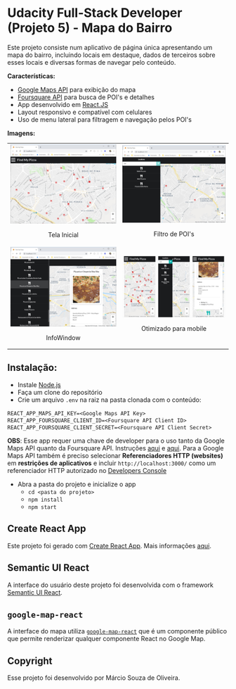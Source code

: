 # Udacity Full-Stack Developer (Projeto 5) - Mapa do Bairro

Este projeto consiste num aplicativo de página única apresentando um mapa do bairro, incluindo locais em destaque, dados de terceiros sobre esses locais e diversas formas de navegar pelo conteúdo.

**Características:**
- [Google Maps API](https://cloud.google.com/maps-platform/maps/?hl=pt-BR) para exibição do mapa
- [Foursquare API](https://developer.foursquare.com/) para busca de POI's e detalhes
- App desenvolvido em [React.JS](https://reactjs.org/)
- Layout responsivo e compatível com celulares
- Uso de menu lateral para filtragem e navegação pelos POI's

**Imagens:**

<table align="center">
  <tr>
     <td>
       <img src="screenshots/p5_1.jpg" width="400" title="Tela Inicial">
       <p align="center">Tela Inicial</p>
     </td>
     <td>
       <img src="screenshots/p5_2.jpg" width="400" title="Filtro de POI's">
       <p align="center">Filtro de POI's</p>
     </td>
  </tr>
  <tr>
     <td>
       <img src="screenshots/p5_3.jpg" width="400" title="InfoWindow">
       <p align="center">InfoWindow</p>
     </td>
     <td>
       <img src="screenshots/p5_4.jpg" width="400" title="Otimizado para mobile">
       <p align="center">Otimizado para mobile</p>
     </td>
  </tr>
</table>

## Instalação:

* Instale [Node.js](https://nodejs.org/en/)
* Faça um clone do repositório
* Crie um arquivo `.env` na raiz na pasta clonada com o conteúdo:
```
REACT_APP_MAPS_API_KEY=<Google Maps API Key>
REACT_APP_FOURSQUARE_CLIENT_ID=<Foursquare API Client ID>
REACT_APP_FOURSQUARE_CLIENT_SECRET=<Foursquare API Client Secret>
```
 **OBS**: Esse app requer uma chave de developer para o uso tanto da Google Maps API quanto da Foursquare API. Instruções [aqui](https://developers.google.com/maps/documentation/javascript/get-api-key) e [aqui](https://developer.foursquare.com/docs/api). Para a Google Maps API também é preciso selecionar **Referenciadores HTTP (websites)** em **restrições de aplicativos** e incluir `http://localhost:3000/` como um referenciador HTTP autorizado no [Developers Console](https://console.developers.google.com/apis/dashboard)

* Abra a pasta do projeto e inicialize o app
    - `cd <pasta do projeto>`
    - `npm install`
    - `npm start`

## Create React App

Este projeto foi gerado com [Create React App](https://github.com/facebookincubator/create-react-app). Mais informações [aqui](https://github.com/facebookincubator/create-react-app/blob/master/packages/react-scripts/template/README.md).

## Semantic UI React

A interface do usuário deste projeto foi desenvolvida com o framework [Semantic UI React](https://react.semantic-ui.com/).

## `google-map-react`

A interface do mapa utiliza [`google-map-react`](https://www.npmjs.com/package/google-map-react) que é um componente público que permite renderizar qualquer componente React no Google Map.

## Copyright

Esse projeto foi desenvolvido por Márcio Souza de Oliveira.
